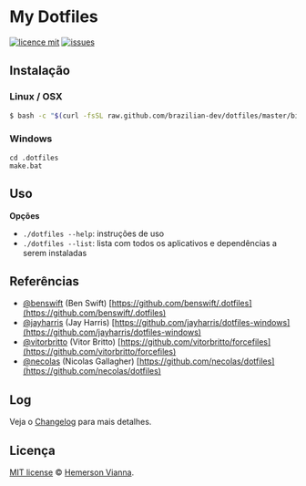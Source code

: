 # My Dotfiles

[![licence mit](https://img.shields.io/badge/license-MIT-blue.svg)](https://github.com/brazilian-dev/dotfiles/blob/master/LICENSE.md)
[![issues](https://img.shields.io/github/issues/brazilian-dev/dotfiles.svg)](https://github.com/brazilian-dev/dotfiles/issues)


## Instalação

### Linux / OSX 
```bash
$ bash -c "$(curl -fsSL raw.github.com/brazilian-dev/dotfiles/master/bin/dotfiles)"
```

### Windows
```
cd .dotfiles
make.bat
```

## Uso

**Opções**

- `./dotfiles --help`: instruções de uso
- `./dotfiles --list`: lista com todos os aplicativos e dependências a serem instaladas


## Referências

* [@benswift](https://github.com/benswift) (Ben Swift)
  [https://github.com/benswift/.dotfiles](https://github.com/benswift/.dotfiles)
* [@jayharris](https://github.com/jayharris) (Jay Harris)
  [https://github.com/jayharris/dotfiles-windows](https://github.com/jayharris/dotfiles-windows)
* [@vitorbritto](https://github.com/vitorbritto) (Vitor Britto)
  [https://github.com/vitorbritto/forcefiles](https://github.com/vitorbritto/forcefiles)
* [@necolas](https://github.com/necolas) (Nicolas Gallagher)
  [https://github.com/necolas/dotfiles](https://github.com/necolas/dotfiles)


## Log

Veja o [Changelog](CHANGELOG.md) para mais detalhes.


## Licença

[MIT license](http://hemersonvianna.mit-license.org/) © [Hemerson Vianna](http://hemersonvianna.io).
